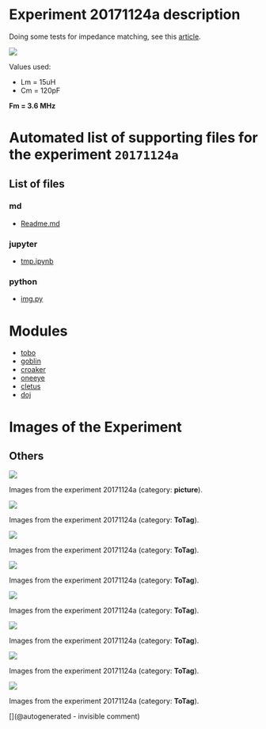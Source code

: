 # Experiment 20171124a description

Doing some tests for impedance matching, see this [article](/include/impedance/1-s2.0-S1875389210001331-main.pdf).

![](/retired/cletus/IMN/imn.jpg)

Values used: 

* Lm = 15uH
* Cm = 120pF

__Fm = 3.6 MHz__




# Automated list of supporting files for the __experiment `20171124a`__

## List of files

### md

* [Readme.md](/retired/cletus/IMN/Readme.md)


### jupyter

* [tmp.ipynb](/tmp.ipynb)


### python

* [img.py](/retired/cletus/IMN/img.py)





# Modules

* [tobo](/retired/tobo/)
* [goblin](/goblin/)
* [croaker](/retired/croaker/)
* [oneeye](/retired/oneeye/)
* [cletus](/retired/cletus/)
* [doj](/doj/)




# Images of the Experiment

## Others

![](/retired/cletus/IMN/20171124_222636.jpg)

Images from the experiment 20171124a (category: __picture__).

![](/retired/cletus/IMN/imn.jpg)

Images from the experiment 20171124a (category: __ToTag__).

![](/retired/cletus/IMN/o_LC-loaded.png)

Images from the experiment 20171124a (category: __ToTag__).

![](/retired/cletus/IMN/o_empty.png)

Images from the experiment 20171124a (category: __ToTag__).

![](/retired/cletus/IMN/o_no_IMN.png)

Images from the experiment 20171124a (category: __ToTag__).

![](/retired/cletus/IMN/o_LC.png)

Images from the experiment 20171124a (category: __ToTag__).

![](/retired/cletus/IMN/o_w_IMN-time2.png)

Images from the experiment 20171124a (category: __ToTag__).

![](/retired/cletus/IMN/o_w_IMN.png)

Images from the experiment 20171124a (category: __ToTag__).










[](@autogenerated - invisible comment)